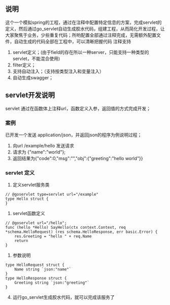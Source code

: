 ## 说明
这个一个模拟spring的工程，通过在注释中配置特定信息的方案，完成servlet的定义，然后通过go_servlet自动生成胶水代码，组建工程，从而简化开发过程，让大家聚焦于业务，少些重复代码；所哟配置全部通过注释完成，无需额外配置文件，自动生成的代码全部在工程中，可以清晰把握代码
注释支持
1. servlet定义；(由于field的存在所以一种server，只能支持一种类型的servlet，不能混合使用)
2. filter定义；
3. 支持自动注入；（支持按类型注入和变量注入）
4. 自动生成swagger；
## servlet开发说明
servlet 通过在函数体上注释url，函数定义入参，返回值的方式完成开发；
### 案例
已开发一个发送 application/json，并返回json的程序为例说明过程；
1. 向url /example/hello 发送请求
2. 请求为 {"name":"world"};
3. 返回结果为{"code":0,"msg":"","obj":{"greeting":"hello world"}}
### servlet 定义
1. 定义servlet服务类
```
// @goservlet type=servlet url="/example"
type Hello struct {
}
```
1. servlet函数定义
```
// @goservlet url="/hello";
func (hello *Hello) SayHello(ctx context.Context, req *schema.HelloRequest) (res schema.HelloResponse, err basic.Error) {
	res.Greeting = "hello " + req.Name
	return
}
```
1. 参数说明

```
type HelloRequest struct {
	Name string `json:"name"`
}
type HelloResponse struct {
	Greeting string `json:"greeting"`
}
```
4. 运行go_servlet生成胶水代码，就可以完成该服务了